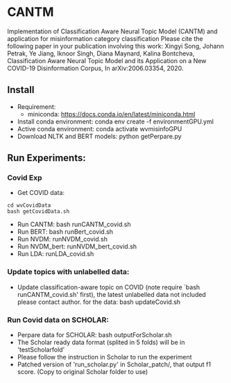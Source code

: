 # CANTM
Implementation of Classification Aware Neural Topic Model (CANTM) and application for misinformation category classification
Please cite the following paper in your publication involving this work:
Xingyi Song, Johann Petrak, Ye Jiang, Iknoor Singh, Diana Maynard, Kalina Bontcheva, Classification Aware Neural Topic Model and its Application on a New COVID-19 Disinformation Corpus, In arXiv:2006.03354, 2020.


## Install
* Requirement:
  * miniconda: https://docs.conda.io/en/latest/miniconda.html
* Install conda environment: conda env create -f environmentGPU.yml
* Active conda environment: conda activate wvmisinfoGPU
* Download NLTK and BERT models: python getPerpare.py

## Run Experiments:
### Covid Exp
* Get COVID data: 
```
cd wvCovidData
bash getCovidData.sh
```
* Run CANTM: bash runCANTM_covid.sh
* Run BERT: bash runBert_covid.sh
* Run NVDM: runNVDM_covid.sh
* Run NVDM_bert: runNVDM_bert_covid.sh
* Run LDA: runLDA_covid.sh


### Update topics with unlabelled data:
* Update classification-aware topic on COVID (note require `bash runCANTM_covid.sh' first), the latest unlabelled data not included please contact author. for the data: bash updateCovid.sh 

### Run Covid data on SCHOLAR:
* Perpare data for SCHOLAR: bash outputForScholar.sh 
* The Scholar ready data format (splited in 5 folds) will be in 'testScholarfold'
* Please follow the instruction in Scholar to run the experiment
* Patched version of 'run_scholar.py' in Scholar_patch/, that output f1 score. (Copy to original Scholar folder to use)









